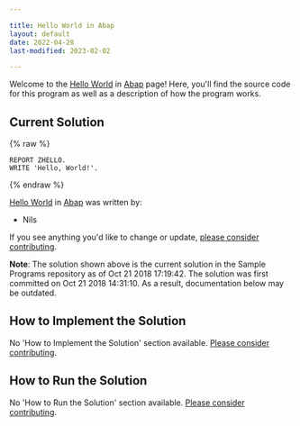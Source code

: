 ```yaml
---

title: Hello World in Abap
layout: default
date: 2022-04-28
last-modified: 2023-02-02

---
```


Welcome to the [Hello World](https://sampleprograms.io/projects/hello-world) in [Abap](https://sampleprograms.io/languages/abap) page! Here, you'll find the source code for this program as well as a description of how the program works.

## Current Solution

{% raw %}

```abap
REPORT ZHELLO.
WRITE 'Hello, World!'.
```

{% endraw %}

[Hello World](https://sampleprograms.io/projects/hello-world) in [Abap](https://sampleprograms.io/languages/abap) was written by:

- Nils

If you see anything you'd like to change or update, [please consider contributing](https://github.com/TheRenegadeCoder/sample-programs).

**Note**: The solution shown above is the current solution in the Sample Programs repository as of Oct 21 2018 17:19:42. The solution was first committed on Oct 21 2018 14:31:10. As a result, documentation below may be outdated.

## How to Implement the Solution

No 'How to Implement the Solution' section available. [Please consider contributing](https://github.com/TheRenegadeCoder/sample-programs-website).

## How to Run the Solution

No 'How to Run the Solution' section available. [Please consider contributing](https://github.com/TheRenegadeCoder/sample-programs-website).